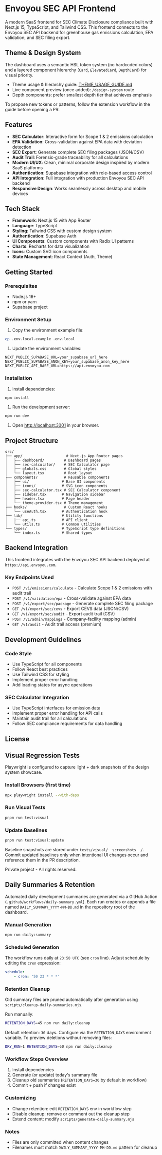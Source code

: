 # Envoyou SEC API Frontend

A modern SaaS frontend for SEC Climate Disclosure compliance built with Next.js 15, TypeScript, and Tailwind CSS. This frontend connects to the Envoyou SEC API backend for greenhouse gas emissions calculation, EPA validation, and SEC filing export.

## Theme & Design System

The dashboard uses a semantic HSL token system (no hardcoded colors) and a layered component hierarchy (`Card`, `ElevatedCard`, `DepthCard`) for visual priority.

- Theme usage & hierarchy guide: [THEME_USAGE_GUIDE.md](./THEME_USAGE_GUIDE.md)
- Live component preview (once added): `/design-system` route
- Depth components: prefer smallest depth tier that achieves emphasis

To propose new tokens or patterns, follow the extension workflow in the guide before opening a PR.

## Features

- **SEC Calculator**: Interactive form for Scope 1 & 2 emissions calculation
- **EPA Validation**: Cross-validation against EPA data with deviation detection
- **SEC Export**: Generate complete SEC filing packages (JSON/CSV)
- **Audit Trail**: Forensic-grade traceability for all calculations
- **Modern UI/UX**: Clean, minimal corporate design inspired by modern SaaS platforms
- **Authentication**: Supabase integration with role-based access control
- **API Integration**: Full integration with production Envoyou SEC API backend
- **Responsive Design**: Works seamlessly across desktop and mobile devices

## Tech Stack

- **Framework**: Next.js 15 with App Router
- **Language**: TypeScript
- **Styling**: Tailwind CSS with custom design system
- **Authentication**: Supabase Auth
- **UI Components**: Custom components with Radix UI patterns
- **Charts**: Recharts for data visualization
- **Icons**: Custom SVG icon components
- **State Management**: React Context (Auth, Theme)

## Getting Started

### Prerequisites

- Node.js 18+
- npm or yarn
- Supabase project

### Environment Setup

1. Copy the environment example file:

```bash
cp .env.local.example .env.local
```

1. Update the environment variables:

```env
NEXT_PUBLIC_SUPABASE_URL=your_supabase_url_here
NEXT_PUBLIC_SUPABASE_ANON_KEY=your_supabase_anon_key_here
NEXT_PUBLIC_API_BASE_URL=https://api.envoyou.com
```

### Installation

1. Install dependencies:

```bash
npm install
```

1. Run the development server:

```bash
npm run dev
```

1. Open [http://localhost:3001](http://localhost:3001) in your browser.

## Project Structure

```text
src/
├── app/                    # Next.js App Router pages
│   ├── dashboard/         # Dashboard pages
│   ├── sec-calculator/    # SEC Calculator page
│   ├── globals.css        # Global styles
│   └── layout.tsx         # Root layout
├── components/            # Reusable components
│   ├── ui/               # Base UI components
│   ├── icons/            # SVG icon components
│   ├── sec-calculator.tsx # SEC Calculator component
│   ├── sidebar.tsx       # Navigation sidebar
│   ├── header.tsx        # Page header
│   └── theme-provider.tsx # Theme management
├── hooks/                 # Custom React hooks
│   └── useAuth.tsx       # Authentication hook
├── lib/                  # Utility functions
│   ├── api.ts            # API client
│   └── utils.ts          # Common utilities
└── types/                # TypeScript type definitions
    └── index.ts          # Shared types
```

## Backend Integration

This frontend integrates with the Envoyou SEC API backend deployed at `https://api.envoyou.com`.

### Key Endpoints Used

- `POST /v1/emissions/calculate` - Calculate Scope 1 & 2 emissions with audit trail
- `POST /v1/validation/epa` - Cross-validate against EPA data
- `POST /v1/export/sec/package` - Generate complete SEC filing package
- `GET /v1/export/sec/cevs` - Export CEVS data (JSON/CSV)
- `GET /v1/export/sec/audit` - Export audit trail (CSV)
- `POST /v1/admin/mappings` - Company-facility mapping (admin)
- `GET /v1/audit` - Audit trail access (premium)

## Development Guidelines

### Code Style

- Use TypeScript for all components
- Follow React best practices
- Use Tailwind CSS for styling
- Implement proper error handling
- Add loading states for async operations

### SEC Calculator Integration

- Use TypeScript interfaces for emission data
- Implement proper error handling for API calls
- Maintain audit trail for all calculations
- Follow SEC compliance requirements for data handling

## License

## Visual Regression Tests

Playwright is configured to capture light + dark snapshots of the design system showcase.

### Install Browsers (first time)
```bash
npx playwright install --with-deps
```

### Run Visual Tests
```bash
pnpm run test:visual
```

### Update Baselines
```bash
pnpm run test:visual:update
```

Baseline snapshots are stored under `tests/visual/__screenshots__/`. Commit updated baselines only when intentional UI changes occur and reference them in the PR description.

Private project - All rights reserved.

## Daily Summaries & Retention

Automated daily development summaries are generated via a GitHub Action (`.github/workflows/daily-summary.yml`). Each run creates or appends a file named `DAILY_SUMMARY_YYYY-MM-DD.md` in the repository root of the dashboard.

### Manual Generation

```bash
npm run daily:summary
```

### Scheduled Generation

The workflow runs daily at `23:50 UTC` (see `cron` line). Adjust schedule by editing the `cron` expression:

```yaml
schedule:
    - cron: '50 23 * * *'
```

### Retention Cleanup

Old summary files are pruned automatically after generation using `scripts/cleanup-daily-summaries.mjs`.

Run manually:

```bash
RETENTION_DAYS=45 npm run daily:cleanup
```

Default retention: `30` days. Configure via the `RETENTION_DAYS` environment variable. To preview deletions without removing files:

```bash
DRY_RUN=1 RETENTION_DAYS=60 npm run daily:cleanup
```

### Workflow Steps Overview

1. Install dependencies
1. Generate (or update) today's summary file
1. Cleanup old summaries (`RETENTION_DAYS=30` by default in workflow)
1. Commit + push if changes exist

### Customizing

- Change retention: edit `RETENTION_DAYS` env in workflow step
- Disable cleanup: remove or comment out the cleanup step
- Extend content: modify `scripts/generate-daily-summary.mjs`

### Notes

- Files are only committed when content changes
- Filenames must match `DAILY_SUMMARY_YYYY-MM-DD.md` pattern for cleanup

